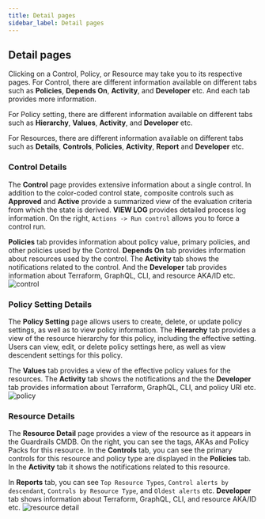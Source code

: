```yaml
---
title: Detail pages
sidebar_label: Detail pages
---
```


## Detail pages

Clicking on a Control, Policy, or Resource may take you to its respective pages.
For Control, there are different information available on different tabs such as **Policies**, **Depends On**, **Activity**, and **Developer** etc. And each tab provides more information.

For Policy setting, there are different information available on different tabs such as **Hierarchy**, **Values**, **Activity**, and **Developer** etc.

For Resources, there are different information available on different tabs such as **Details**, **Controls**, **Policies**, **Activity**, **Report** and **Developer** etc.

### Control Details

The **Control** page provides extensive information about a single control. In addition to the color-coded control state, composite controls such as **Approved** and **Active** provide a summarized view of the evaluation criteria from which the state is derived. **VIEW LOG** provides detailed process log information. On the right, `Actions -> Run control` allows you to force a control run.

**Policies** tab provides information about policy value, primary policies, and other policies used by the Control. **Depends On** tab provides information about resources used by the control. The **Activity** tab shows the notifications related to the control. And the **Developer** tab provides information about Terraform, GraphQL, CLI, and resource AKA/ID etc.
![control](/images/docs/guardrails/control-details.png)

### Policy Setting Details

The **Policy Setting** page allows users to create, delete, or update policy settings, as well as to view policy information. The **Hierarchy** tab provides a view of the resource hierarchy for this policy, including the effective setting.  Users can view, edit, or delete policy settings here, as well as view descendent settings for this policy.

The **Values** tab provides a view of the effective policy values for the resources. The **Activity** tab shows the notifications and the the **Developer** tab provides information about Terraform, GraphQL, CLI, and policy URI etc.
![policy](/images/docs/guardrails/policy-setting.png)

### Resource Details

The **Resource Detail** page provides a view of the resource as it appears in the Guardrails CMDB. On the right, you can see the tags, AKAs and Policy Packs for this resource. In the **Controls** tab, you can see the primary controls for this resource and policy type are displayed in the **Policies** tab. In the **Activity** tab it shows the notifications related to this resource.

In **Reports** tab, you can see `Top Resource Types`, `Control alerts by descendant`, `Controls by Resource Type`, and `Oldest alerts` etc. **Developer** tab shows information about Terraform, GraphQL, CLI, and resource AKA/ID etc.
![resource detail](/images/docs/guardrails/resource-details.png)

